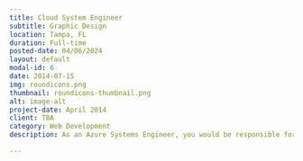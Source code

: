 ```yaml
---
title: Cloud System Engineer
subtitle: Graphic Design
location: Tampa, FL
duration: Full-time
posted-date: 04/06/2024
layout: default
modal-id: 6
date: 2014-07-15
img: roundicons.png
thumbnail: roundicons-thumbnail.png
alt: image-alt
project-date: April 2014
client: TBA
category: Web Development
description: As an Azure Systems Engineer, you would be responsible for designing, implementing, and maintaining cloud infrastructure and services using Microsoft Azure. Your role would involve working closely with other IT professionals and stakeholders to understand business requirements and translate them into scalable and reliable Azure solutions. Here are some key responsibilities and skills associated with this role.<br/>Responsibilities<br/>Azure Infrastructure Design: You should be proficient in designing Azure-based solutions, including virtual networks, storage, compute resources, security, and identity management.<br/>Implementation and Deployment: You will deploy Azure resources and services according to best practices, ensuring high availability, scalability, and security.<br/>Automation and Scripting: Automation is crucial for managing Azure environments efficiently. Proficiency in scripting languages like PowerShell or using Azure Automation to automate tasks is essential.<br/>Monitoring and Performance Optimization: Monitoring Azure resources' performance and optimizing them for cost, performance, and reliability is part of your responsibilities. Familiarity with Azure Monitor and other monitoring tools is valuable.<br/>Security and Compliance: Ensuring Azure environments meet security and compliance requirements, including data protection, identity management, and regulatory compliance (such as GDPR or HIPAA).<br/>Disaster Recovery and Business Continuity: Implementing backup and disaster recovery solutions to ensure data integrity and business continuity in case of failures or disasters.<br/>Collaboration and Communication: Effective communication skills are essential for collaborating with cross-functional teams, understanding business requirements, and providing technical guidance to stakeholders.<br/>Continuous Learning: Azure is constantly evolving with new services and updates. As a systems engineer, you need to stay updated with the latest Azure technologies and best practices through continuous learning and certification.<br/>Troubleshooting and Problem Resolution: Identifying and resolving technical issues in Azure environments, including performance bottlenecks, connectivity problems, and resource conflicts.<br/>Documentation and Knowledge Sharing: Documenting Azure infrastructure designs, configurations, and processes is crucial for maintaining system integrity and facilitating knowledge sharing among team members.<br/>Overall, as an Azure Systems Engineer, your role is to leverage Azure services and technologies to build robust, scalable, and secure cloud solutions that meet the organization's needs and objectives.<br/>Qualifications:<br/>Required<br/>•	At least 3 years of experience working with enterprise virtualization technologies in a live, production environment.<br/>•	Bachelor's degree or equivalent relevant work experience<br/>•	At least 3 years of experience working with enterprise database systems, performing installation setup, basic configuration and troubleshooting.<br/>•	At least 4 years of experience implementing and troubleshooting solutions in a public cloud environment.<br/>•	Working knowledge of IT standards, concepts, best practices, and procedures<br/>•	Intermediate level experience developing complex automation using one or more of the following (PowerShell, Python, Ruby, Bash)<br/>•	Intermediate level experience using Puppet, Chef, Ansible, AWS CloudFormation for Application Deployment and Configuration Management<br/>•	Experience with Git, RDBMS, NoSQL, Linux<br/>•	Must be willing to reside or relocate to the KC Metro area<br/>Preferred<br/>•	Experience with both Windows and Linux based operating systems.

---
```

